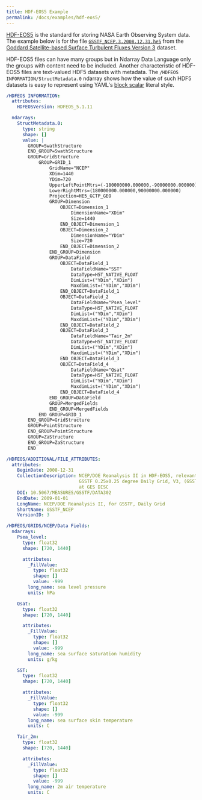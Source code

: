 ```yaml
---
title: HDF-EOS5 Example
permalink: /docs/examples/hdf-eos5/
---
```


[HDF-EOS5](https://earthdata.nasa.gov/user-resources/standards-and-references/hdf-eos5) is the standard for storing NASA Earth Observing System data. The example below is for the file [`GSSTF_NCEP.3.2008.12.31.he5`](https://measures.gesdisc.eosdis.nasa.gov/data/GSSTF/GSSTF_NCEP.3/2008/GSSTF_NCEP.3.2008.12.31.he5) from the [Goddard Satellite-based Surface Turbulent Fluxes Version 3](https://disc.gsfc.nasa.gov/datasets/GSSTF_NCEP_V3/summary?keywords=Atmospheric%20Composition) dataset.

HDF-EOS5 files can have many groups but in Ndarray Data Language only the groups with content need to be included. Another characteristic of HDF-EOS5 files are text-valued HDF5 datasets with metadata. The `/HDFEOS INFORMATION/StructMetadata.0` ndarray shows how the value of such HDF5 datasets is easy to represent using YAML's [block scalar](http://yaml.org/spec/1.2/spec.html#id2793652) literal style.

```yaml
/HDFEOS INFORMATION:
  attributes:
    HDFEOSVersion: HDFEOS_5.1.11

  ndarrays:
    StructMetadata.0:
      type: string
      shape: []
      value: |
        GROUP=SwathStructure
        END_GROUP=SwathStructure
        GROUP=GridStructure
            GROUP=GRID_1
                GridName="NCEP"
                XDim=1440
                YDim=720
                UpperLeftPointMtrs=(-180000000.000000,-90000000.000000)
                LowerRightMtrs=(180000000.000000,90000000.000000)
                Projection=HE5_GCTP_GEO
                GROUP=Dimension
                    OBJECT=Dimension_1
                        DimensionName="XDim"
                        Size=1440
                    END_OBJECT=Dimension_1
                    OBJECT=Dimension_2
                        DimensionName="YDim"
                        Size=720
                    END_OBJECT=Dimension_2
                END_GROUP=Dimension
                GROUP=DataField
                    OBJECT=DataField_1
                        DataFieldName="SST"
                        DataType=H5T_NATIVE_FLOAT
                        DimList=("YDim","XDim")
                        MaxdimList=("YDim","XDim")
                    END_OBJECT=DataField_1
                    OBJECT=DataField_2
                        DataFieldName="Psea_level"
                        DataType=H5T_NATIVE_FLOAT
                        DimList=("YDim","XDim")
                        MaxdimList=("YDim","XDim")
                    END_OBJECT=DataField_2
                    OBJECT=DataField_3
                        DataFieldName="Tair_2m"
                        DataType=H5T_NATIVE_FLOAT
                        DimList=("YDim","XDim")
                        MaxdimList=("YDim","XDim")
                    END_OBJECT=DataField_3
                    OBJECT=DataField_4
                        DataFieldName="Qsat"
                        DataType=H5T_NATIVE_FLOAT
                        DimList=("YDim","XDim")
                        MaxdimList=("YDim","XDim")
                    END_OBJECT=DataField_4
                END_GROUP=DataField
                GROUP=MergedFields
                END_GROUP=MergedFields
            END_GROUP=GRID_1
        END_GROUP=GridStructure
        GROUP=PointStructure
        END_GROUP=PointStructure
        GROUP=ZaStructure
        END_GROUP=ZaStructure
        END

/HDFEOS/ADDITIONAL/FILE_ATTRIBUTES:
  attributes:
    BeginDate: 2008-12-31
    CollectionDescription: NCEP/DOE Reanalysis II in HDF-EOS5, relevant to
                           GSSTF 0.25x0.25 degree Daily Grid, V3, (GSSTF_NCEP)
                           at GES DISC
    DOI: 10.5067/MEASURES/GSSTF/DATA302
    EndDate: 2009-01-01
    LongName: NCEP/DOE Reanalysis II, for GSSTF, Daily Grid
    ShortName: GSSTF_NCEP
    VersionID: 3

/HDFEOS/GRIDS/NCEP/Data Fields:
  ndarrays:
    Psea_level:
      type: float32
      shape: [720, 1440]

      attributes:
        _FillValue:
          type: float32
          shape: []
          value: -999
        long_name: sea level pressure
        units: hPa

    Qsat:
      type: float32
      shape: [720, 1440]

      attributes:
        _FillValue:
          type: float32
          shape: []
          value: -999
        long_name: sea surface saturation humidity
        units: g/kg

    SST:
      type: float32
      shape: [720, 1440]

      attributes:
        _FillValue:
          type: float32
          shape: []
          value: -999
        long_name: sea surface skin temperature
        units: C

    Tair_2m:
      type: float32
      shape: [720, 1440]

      attributes:
        _FillValue:
          type: float32
          shape: []
          value: -999
        long_name: 2m air temperature
        units: C
```

